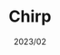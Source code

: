 ---
title: "Chirp"
description: "Modern backend for a Twitter-like social network."
image: ""
link: "https://thechirp.de"
tags: ["Deno", "Cockroach", "Auth"]
date: "2023/02"
color: "#f1f6b7"
---